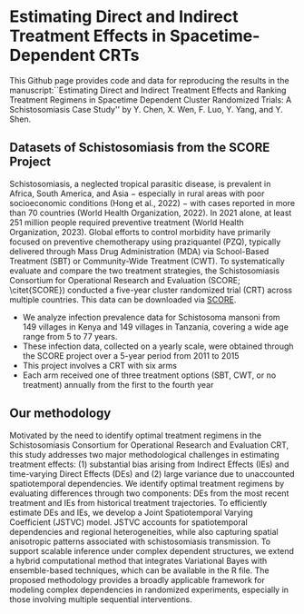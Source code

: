 
# Estimating Direct and Indirect Treatment Effects in Spacetime-Dependent CRTs

This Github page provides code and data for reproducing the results in the manuscript:``Estimating Direct and Indirect Treatment Effects and Ranking Treatment Regimens in Spacetime Dependent Cluster Randomized Trials: A Schistosomiasis Case Study'' by Y. Chen, X. Wen, F. Luo, Y. Yang, and Y. Shen. 

## Datasets of Schistosomiasis from the SCORE Project
Schistosomiasis, a neglected tropical parasitic disease, is prevalent in Africa, South America, and Asia − especially in rural areas with poor socioeconomic conditions (Hong et al., 2022) − with cases reported in more than 70 countries (World Health Organization, 2022).  In 2021 alone, at least 251 million people required preventive treatment (World Health Organization, 2023). Global efforts to control morbidity have primarily focused on preventive chemotherapy using praziquantel (PZQ), typically delivered through Mass Drug Administration (MDA) via School-Based Treatment (SBT) or Community-Wide Treatment (CWT). To systematically evaluate and compare the two treatment strategies, the Schistosomiasis Consortium for Operational Research and Evaluation (SCORE; \citet{SCORE}) conducted a five-year cluster randomized trial (CRT) across multiple countries. This data can be downloaded via [SCORE](https://clinepidb.org/ce/app/workspace/analyses/DS_d6a1141fbf/new).
- We analyze infection prevalence data for Schistosoma mansoni from 149 villages in Kenya and 149 villages in Tanzania, covering a wide age range from 5 to 77 years.
- These infection data, collected on a yearly scale, were obtained through the SCORE project over a 5-year period from 2011 to 2015
- This project involves a CRT with six arms
- Each arm received one of three treatment options (SBT, CWT, or no treatment) annually from the first to the fourth year

## Our methodology
Motivated by the need to identify optimal treatment regimens in the Schistosomiasis Consortium for Operational Research and Evaluation CRT, this study addresses two major methodological challenges in estimating treatment effects: (1) substantial bias arising from Indirect Effects (IEs) and time-varying Direct Effects (DEs) and (2) large variance due to unaccounted spatiotemporal dependencies. We identify optimal treatment regimens by evaluating differences through two components: DEs from the most recent treatment and IEs from historical treatment trajectories. To efficiently estimate DEs and IEs, we develop a Joint Spatiotemporal Varying Coefficient (JSTVC) model. JSTVC accounts for spatiotemporal dependencies and regional heterogeneities, while also capturing spatial anisotropic patterns associated with schistosomiasis transmission. To support scalable inference under complex dependent structures, we extend a hybrid computational method that integrates Variational Bayes with ensemble-based techniques, which can be available in the R file. The proposed methodology provides a broadly applicable framework for modeling complex dependencies in randomized experiments, especially in those involving multiple sequential interventions.
